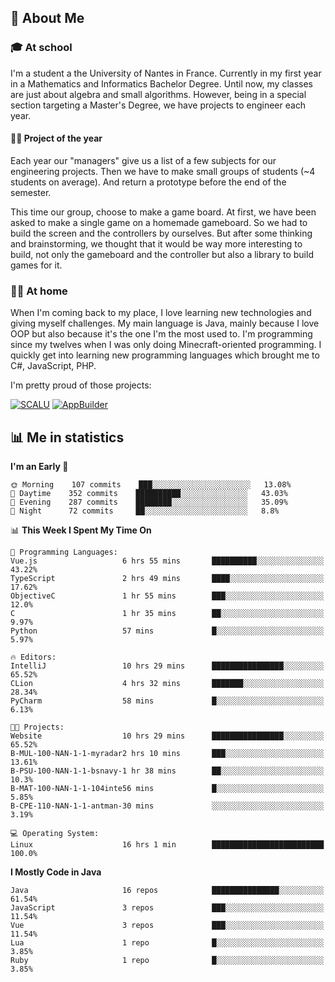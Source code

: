 ## 👀 About Me

### 🎓 At school

I'm a student a the University of Nantes in France. Currently in my first year in a Mathematics and Informatics Bachelor Degree. Until now, my classes are just about algebra and small algorithms. However, being in a special section targeting a Master's Degree, we have projects to engineer each year. 

#### 🔧🔬 Project of the year

Each year our "managers" give us a list of a few subjects for our engineering projects. Then we have to make small groups of students (~4 students on average). And return a prototype before the end of the semester.

This time our group, choose to make a game board. At first, we have been asked to make a single game on a homemade gameboard. So we had to build the screen and the controllers by ourselves. 
But after some thinking and brainstorming, we thought that it would be way more interesting to build, not only the gameboard and the controller but also a library to build games for it.

### 👨‍💻 At home

When I'm coming back to my place, I love learning new technologies and giving myself challenges. My main language is Java, mainly because I love OOP but also because it's the one I'm the most used to. I'm programming since my twelves when I was only doing Minecraft-oriented programming.  I quickly get into learning new programming languages which brought me to C#, JavaScript, PHP. 

I'm pretty proud of those projects:

[![SCALU](https://github-readme-stats.vercel.app/api/pin?username=renardfute&repo=SCALU)](https://github.com/renardfute/scalu)
[![AppBuilder](https://github-readme-stats.vercel.app/api/pin?username=pulsedev2&repo=AppBuilder)](https://github.com/pulsedev2/AppBuilder)

## 📊 Me in statistics
<!--START_SECTION:waka-->
**I'm an Early 🐤** 

```text
🌞 Morning    107 commits    ███░░░░░░░░░░░░░░░░░░░░░░   13.08% 
🌆 Daytime    352 commits    ██████████░░░░░░░░░░░░░░░   43.03% 
🌃 Evening    287 commits    ████████░░░░░░░░░░░░░░░░░   35.09% 
🌙 Night      72 commits     ██░░░░░░░░░░░░░░░░░░░░░░░   8.8%

```


📊 **This Week I Spent My Time On** 

```text
💬 Programming Languages: 
Vue.js                   6 hrs 55 mins       ██████████░░░░░░░░░░░░░░░   43.22% 
TypeScript               2 hrs 49 mins       ████░░░░░░░░░░░░░░░░░░░░░   17.62% 
ObjectiveC               1 hr 55 mins        ███░░░░░░░░░░░░░░░░░░░░░░   12.0% 
C                        1 hr 35 mins        ██░░░░░░░░░░░░░░░░░░░░░░░   9.97% 
Python                   57 mins             █░░░░░░░░░░░░░░░░░░░░░░░░   5.97%

🔥 Editors: 
IntelliJ                 10 hrs 29 mins      ████████████████░░░░░░░░░   65.52% 
CLion                    4 hrs 32 mins       ███████░░░░░░░░░░░░░░░░░░   28.34% 
PyCharm                  58 mins             █░░░░░░░░░░░░░░░░░░░░░░░░   6.13%

🐱‍💻 Projects: 
Website                  10 hrs 29 mins      ████████████████░░░░░░░░░   65.52% 
B-MUL-100-NAN-1-1-myradar2 hrs 10 mins       ███░░░░░░░░░░░░░░░░░░░░░░   13.61% 
B-PSU-100-NAN-1-1-bsnavy-1 hr 38 mins        ██░░░░░░░░░░░░░░░░░░░░░░░   10.3% 
B-MAT-100-NAN-1-1-104inte56 mins             █░░░░░░░░░░░░░░░░░░░░░░░░   5.85% 
B-CPE-110-NAN-1-1-antman-30 mins             ░░░░░░░░░░░░░░░░░░░░░░░░░   3.19%

💻 Operating System: 
Linux                    16 hrs 1 min        █████████████████████████   100.0%

```

**I Mostly Code in Java** 

```text
Java                     16 repos            ███████████████░░░░░░░░░░   61.54% 
JavaScript               3 repos             ███░░░░░░░░░░░░░░░░░░░░░░   11.54% 
Vue                      3 repos             ███░░░░░░░░░░░░░░░░░░░░░░   11.54% 
Lua                      1 repo              █░░░░░░░░░░░░░░░░░░░░░░░░   3.85% 
Ruby                     1 repo              █░░░░░░░░░░░░░░░░░░░░░░░░   3.85%

```



<!--END_SECTION:waka-->
